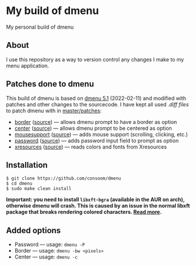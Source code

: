 # My build of dmenu

My personal build of dmenu

## About
I use this repository as a way to version control any changes I make to my menu application.

## Patches done to dmenu
This build of dmenu is based on [dmenu 5.1](https://dl.suckless.org/tools/dmenu-5.1.tar.gz) (2022-02-11) and modified with patches and other changes to the sourcecode. I have kept all used *.diff files* to patch dmenu with in [master/patches](https://github.com/consoom/dmenu/tree/master/patches):

- [border](https://github.com/consoom/dmenu/blob/main/patches/dmenu-border-20201112-1a13d04.diff) ([source](https://tools.suckless.org/dmenu/patches/border/)) — allows dmenu prompt to have a border as option
- [center](https://github.com/consoom/dmenu/blob/main/patches/dmenu-center-20200111-8cd37e1.diff) ([source](https://tools.suckless.org/dmenu/patches/center/)) — allows dmenu prompt to be centered as option
- [mousesupport](https://github.com/consoom/dmenu/blob/main/patches/dmenu-mousesupport-5.1.diff) ([source](https://tools.suckless.org/dmenu/patches/mouse-support/)) — adds mouse support (scrolling, clicking, etc.)
- [password](https://github.com/consoom/dmenu/blob/main/patches/dmenu-password-5.0.diff) ([source](https://tools.suckless.org/dmenu/patches/password/)) — adds password input field to prompt as option
- [xresources](https://github.com/consoom/dmenu/blob/main/patches/dmenu-xresources-alt-5.0.diff) ([source](https://tools.suckless.org/dmenu/patches/xresources-alt/)) — reads colors and fonts from Xresources

## Installation
```
$ git clone https://github.com/consoom/dmenu
$ cd dmenu
$ sudo make clean install
```
**Important: you need to install `libxft-bgra` (available in the AUR on arch), otherwise dmenu will crash. This is caused by an issue in the normal libxft package that breaks rendering colored characters. [Read more](https://gitlab.freedesktop.org/xorg/lib/libxft/-/merge_requests/1).**

## Added options
- Password — usage: `dmenu -P`
- Border — usage: `dmenu -bw <pixels>`
- Center — usage: `dmenu -c`
